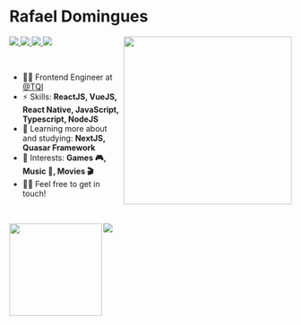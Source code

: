 # Rafael Domingues

<img
  align="right"
  width="300px"
  src="./bioImg.svg"
/>
<span align="left">
  <a href="https://www.linkedin.com/in/rafaelcodomingues/">
    <img src="https://img.shields.io/badge/-Rafael_Domingues-blue?style=flat-square&logo=Linkedin&logoColor=white&link=https://www.linkedin.com/in/rafaelcodomingues/" />
  </a>
  <a href="mailto:rafaelcodomingues@gmail.com">
    <img src="https://img.shields.io/badge/-rafaelcodomingues@gmail.com-c14438?style=flat-square&logo=Gmail&logoColor=white&link=mailto:rafaelcodomingues@gmail.com" />
  </a>
  <a href="https://dev.to/rafacdomin">
    <img src="https://img.shields.io/badge/DEV.to-rafacdomin-black" />
  </a>
  <a href="https://github.com/rafacdomin/?tab=follow">
    <img src="https://img.shields.io/github/followers/rafacdomin?label=Follow&style=social" />
  </a>
</span>

<br />

- 👨‍💻 Frontend Engineer at [@TQI](https://www.tqi.com.br/)
- ⚡ Skills: **ReactJS, VueJS, React Native, JavaScript, Typescript, NodeJS**
- 🌱 Learning more about and studying: **NextJS, Quasar Framework**
- 💜 Interests: **Games 🎮, Music 🎵, Movies 🎬**
- 👋🏻 Feel free to get in touch!

<br />

<img
  align="left"
  height="165"
  src="https://github-readme-stats.vercel.app/api?username=rafacdomin&count_private=true&show_icons=true&custom_title=Github%20Status&hide=issues&hide_border=true&bg_color=ffffff00&title_color=f65800&icon_color=32ff7b&text_color=FF7B32"
/>

<img
  align="center"
  src="https://github-readme-stats.vercel.app/api/top-langs/?username=rafacdomin&layout=compact&exclude_repo=PingMeRN&hide_border=true&bg_color=ffffff00&title_color=f65800&icon_color=32ff7b&text_color=FF7B32"
/>
